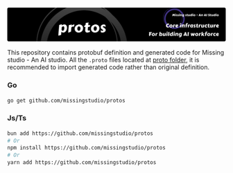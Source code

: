 ![Missing studio's protos](/.github/protos.png)

This repository contains protobuf definition and generated code for Missing studio - An AI studio.
All the `.proto` files located at [proto folder](proto), it is recommended to import generated code rather than original definition.


### Go

```bash
go get github.com/missingstudio/protos
```

### Js/Ts

```bash
bun add https://github.com/missingstudio/protos
# Or
npm install https://github.com/missingstudio/protos
# Or
yarn add https://github.com/missingstudio/protos
```
